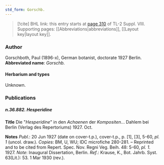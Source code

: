 ```yaml
---
std_form: Gorschb.
---
```


> [!cite] BHL link: this entry starts at [page 310](https://www.biodiversitylibrary.org/page/33258788) of TL-2 Suppl. VIII.
> Supporting pages: [[Abbreviations|abbreviations]], [[Layout key|layout key]].

### Author

Gorschboth, Paul (1896-x), German botanist, doctorate 1927 Berlin. 
**Abbreviated name**: *Gorschb.*

#### Herbarium and types

Unknown.

### Publications

##### n.36.882. Hesperidine

**Title**
Die "*Hesperidine*" in den *Achaenen* der *Kompositen*... Dahlem bei Berlin (Verlag des Repertoriums) 1927. Oct.

**Notes**
*Publ*.: 20 Jun 1927 (date on cover-t.p.), cover-t.p., p. \[1\], \[3\], 5-60, *pl. 1* (uncol. draw.).
*Copies*: BM, U, WU; IDC microfiche 280-281. – Reprinted and to be cited from Repert. Spec. Nov. Regni Veg. Beih. 48: 5-60, *pl. 1.* 1927.
*Note*: Inaugural Dissertation, Berlin.
*Ref*.: Krause, K., Bot. Jahrb. Syst. 63(Lit.): 53. 1 Mar 1930 (rev.).

